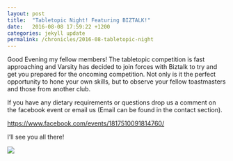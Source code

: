 ```yaml
---
layout: post
title:  "Tabletopic Night! Featuring BIZTALK!"
date:   2016-08-08 17:59:22 +1200
categories: jekyll update
permalink: /chronicles/2016-08-tabletopic-night
---
```


<div class = 'content'>
Good Evening my fellow members!
The tabletopic competition is fast approaching and Varsity has decided to join forces with Biztalk to try and get you prepared for the oncoming competition. Not only is it the perfect opportunity to hone your own skills, but to observe your fellow toastmasters and those from another club.

If you have any dietary requirements or questions drop us a comment on the facebook event or email us (Email can be found in the contact section).

https://www.facebook.com/events/1817510091814760/

I’ll see you all there!

<img src='../../post-imgs/13978205_10211135395327702_997127413_o.jpg'>
</div>